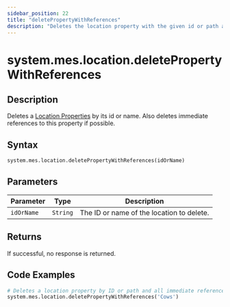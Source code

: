 ```yaml
---
sidebar_position: 22
title: "deletePropertyWithReferences"
description: "Deletes the location property with the given id or path and any immediate references to this property if possible."
---
```


# system.mes.location.deletePropertyWithReferences

## Description

Deletes a [Location Properties](../../data-model/location-model/location-property) by its id or name. 
Also deletes immediate references to this property if possible.

## Syntax
```python
system.mes.location.deletePropertyWithReferences(idOrName)
```

## Parameters

| Parameter  | Type     | Description                               |
|------------|----------|-------------------------------------------|
| `idOrName` | `String` | The ID or name of the location to delete. |

## Returns

If successful, no response is returned.

## Code Examples

```python
# Deletes a location property by ID or path and all immediate references
system.mes.location.deletePropertyWithReferences('Cows')
```
